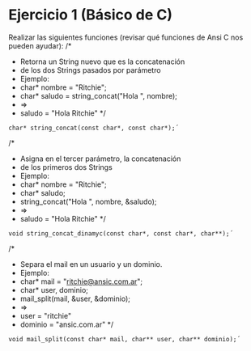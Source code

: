 Ejercicio 1 (Básico de C)
=========================

Realizar las siguientes funciones (revisar qué funciones de Ansi C nos pueden ayudar):
/* 
*   Retorna un String nuevo que es la concatenación
*   de los dos Strings pasados por parámetro
*   Ejemplo:
*   char* nombre = "Ritchie";
*   char* saludo = string_concat("Hola ", nombre);
*   =>
*   saludo = "Hola Ritchie"
*/
```
char* string_concat(const char*, const char*);´
```
/*
*   Asigna en el tercer parámetro, la concatenación
*   de los primeros dos Strings
*   Ejemplo:
*   char* nombre = "Ritchie";
*   char* saludo;
*   string_concat("Hola ", nombre, &saludo);
*   =>
*   saludo = "Hola Ritchie"
*/
```
void string_concat_dinamyc(const char*, const char*, char**);´
```
/*
*   Separa el mail en un usuario y un dominio.
*   Ejemplo:
*   char* mail = "ritchie@ansic.com.ar";
*   char* user, dominio;
*   mail_split(mail, &user, &dominio);
*   =>
*   user = "ritchie"
*   dominio = "ansic.com.ar"
*/
```
void mail_split(const char* mail, char** user, char** dominio);´
```
